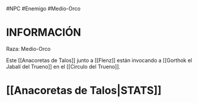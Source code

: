 #NPC #Enemigo #Medio-Orco
# INFORMACIÓN 
Raza: Medio-Orco

Este [[Anacoretas de Talos]] junto a [[Flenz]] están invocando a [[Gorthok el Jabalí del Trueno]] en el [[Circulo del Trueno]].
# [[Anacoretas de Talos|STATS]]